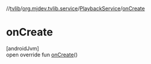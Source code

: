 //[tvlib](../../../index.md)/[org.mjdev.tvlib.service](../index.md)/[PlaybackService](index.md)/[onCreate](on-create.md)

# onCreate

[androidJvm]\
open override fun [onCreate](on-create.md)()
